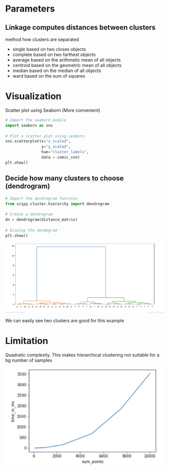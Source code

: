 # Parameters

## Linkage computes distances between clusters

method how clusters are separated 
* single based on two closes objects
* complete based on two farthest objects
* average based on the arithmetic mean of all objects
* centroid based on the geometric mean of all objects
* median based on the median of all objects
* ward based on the sum of squares

# Visualization 

Scatter plot using Seaborn (More convenient)

```python
# Import the seaborn module
import seaborn as sns

# Plot a scatter plot using seaborn
sns.scatterplot(x="x_scaled", 
                y="y_scaled", 
                hue="cluster_labels", 
                data = comic_con)
plt.show()
```

## Decide how many clusters to choose (dendrogram)

```python
# Import the dendrogram function
from scipy.cluster.hierarchy import dendrogram

# Create a dendrogram
dn = dendrogram(distance_matrix)

# Display the dendogram
plt.show()
```

![dendogram](./assets//dendogram.png)

We can easily see two clusters are good for this example 

# Limitation

Quadratic complexity. This makes hierarchical clustering not suitable for a bg number of samples

![complexity](./assets/hierarchical-clustering-complexity.png)